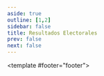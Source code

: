 ```yaml
---
aside: true
outline: [1,2]
sidebar: false
title: Resultados Electorales
prev: false
next: false
---
```


<OASpec :group-by-tags="false">

<template #footer="footer">

<ClientOnly>

<Suspense>

<OperationExamples :operationId="footer.operationId" />

</Suspense>

</ClientOnly>

</template>

</OASpec>
